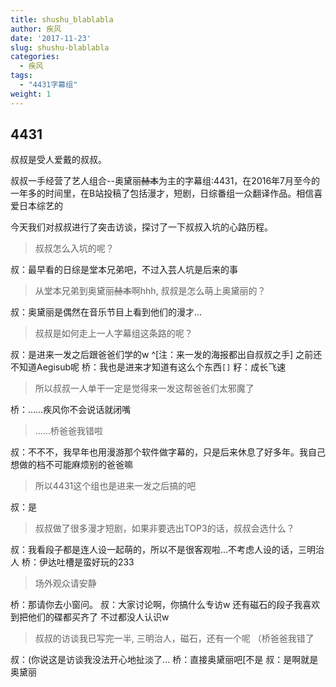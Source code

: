 ```yaml
---
title: shushu_blablabla
author: 疾风
date: '2017-11-23'
slug: shushu-blablabla
categories:
  - 疾风
tags: 
  - "4431字幕组"
weight: 1
---
```


## 4431

叔叔是受人爱戴的叔叔。

叔叔一手经营了艺人组合--奥黛丽~~赫本~~为主的字幕组:4431，在2016年7月至今的一年多的时间里，在B站投稿了包括漫才，短剧，日综番组一众翻译作品。相信喜爱日本综艺的

今天我们对叔叔进行了突击访谈，探讨了一下叔叔入坑的心路历程。

> 叔叔怎么入坑的呢？

叔：最早看的日综是堂本兄弟吧，不过入芸人坑是后来的事

> 从堂本兄弟到奥黛丽~~赫本~~啊hhh, 叔叔是怎么萌上奥黛丽的？

叔：奥黛丽是偶然在音乐节目上看到他们的漫才...

> 叔叔是如何走上一人字幕组这条路的呢？

叔：是进来一发之后跟爸爸们学的w ^[注：来一发的海报都出自叔叔之手] 之前还不知道Aegisub呢
桥：我也是进来才知道有这么个东西`[]`
籽：成长飞速

> 所以叔叔一人单干一定是觉得来一发这帮爸爸们太邪魔了

桥：……疾风你不会说话就闭嘴

> ……桥爸爸我错啦 

叔：不不不，我早年也用漫游那个软件做字幕的，只是后来休息了好多年。我自己想做的档不可能麻烦别的爸爸嘛


> 所以4431这个组也是进来一发之后搞的吧

叔：是

> 叔叔做了很多漫才短剧，如果非要选出TOP3的话，叔叔会选什么？

叔：我看段子都是连人设一起萌的，所以不是很客观啦...不考虑人设的话，三明治人
桥：伊达吐槽是蛮好玩的233

> 场外观众请安静

桥：那请你去小窗问。
叔：大家讨论啊，你搞什么专访w 还有磁石的段子我喜欢到把他们的碟都买齐了 不过都没人认识w

> 叔叔的访谈我已写完一半, 三明治人，磁石，还有一个呢 （桥爸爸我错了 

叔：(你说这是访谈我没法开心地扯淡了... 
桥：直接奥黛丽吧[不是
叔：是啊就是奥黛丽



